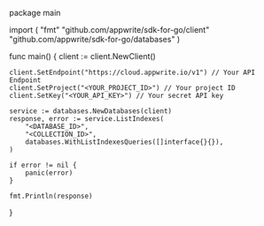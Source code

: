 package main

import (
    "fmt"
    "github.com/appwrite/sdk-for-go/client"
    "github.com/appwrite/sdk-for-go/databases"
)

func main() {
    client := client.NewClient()

    client.SetEndpoint("https://cloud.appwrite.io/v1") // Your API Endpoint
    client.SetProject("<YOUR_PROJECT_ID>") // Your project ID
    client.SetKey("<YOUR_API_KEY>") // Your secret API key

    service := databases.NewDatabases(client)
    response, error := service.ListIndexes(
        "<DATABASE_ID>",
        "<COLLECTION_ID>",
        databases.WithListIndexesQueries([]interface{}{}),
    )

    if error != nil {
        panic(error)
    }

    fmt.Println(response)
}
